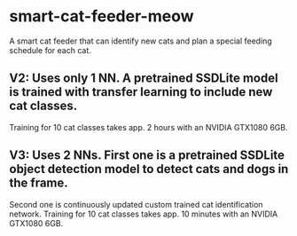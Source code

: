 # smart-cat-feeder-meow
A smart cat feeder that can identify new cats and plan a special feeding schedule for each cat.

## V2: Uses only 1 NN. A pretrained SSDLite model is trained with transfer learning to include new cat classes. 
Training for 10 cat classes takes app. 2 hours with an NVIDIA GTX1080 6GB.

## V3: Uses 2 NNs. First one is a pretrained SSDLite object detection model to detect cats and dogs in the frame. 
Second one is continuously updated custom trained cat identification network. 
Training for 10 cat classes takes app. 10 minutes with an NVIDIA GTX1080 6GB.
